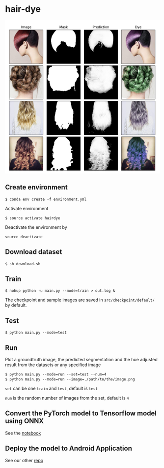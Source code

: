 # hair-dye

<img src="./sample.png" width="576"/>

## Create environment

```
$ conda env create -f environment.yml
```

Activate environment

```
$ source activate hairdye
```

Deactivate the environment by

```
source deactivate
```

## Download dataset

```
$ sh download.sh
```

## Train

```
$ nohup python -u main.py --mode=train > out.log &
```

The checkpoint and sample images are saved in `src/checkpoint/default/` by default.

## Test
```
$ python main.py --mode=test
```

## Run

Plot a groundtruth image, the predicted segmentation and the hue adjusted result from the datasets or any specified image

```
$ python main.py --mode=run --set=test --num=4
$ python main.py --mode=run --image=./path/to/the/image.png
```

`set` can be one `train` and `test`, default is `test`

`num` is the random number of images from the set, default is `4`


## Convert the PyTorch model to Tensorflow model using ONNX

See the [notebook](./src/torch2tf.ipynb)

## Deploy the model to Android Application

See our other [repo](https://github.com/quq99/hair-dye-android)
